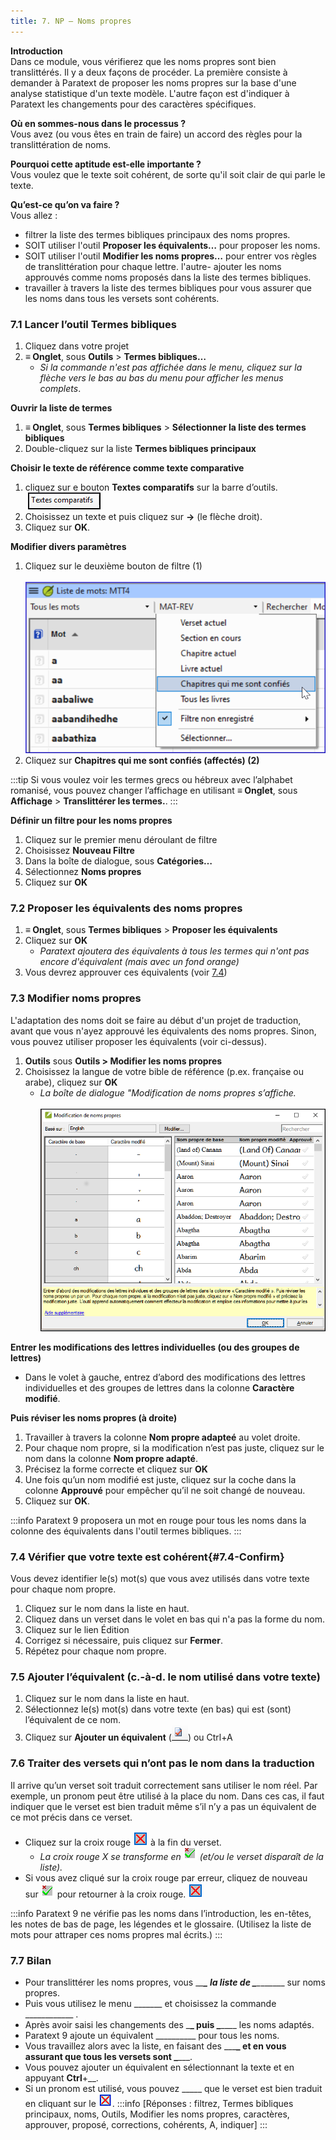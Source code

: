 ```yaml
---
title: 7. NP – Noms propres
---
```

**Introduction**  
Dans ce module, vous vérifierez que les noms propres sont bien translittérés. Il y a deux façons de procéder. La première consiste à demander à Paratext de proposer les noms propres sur la base d'une analyse statistique d'un texte modèle. L'autre façon est d'indiquer à Paratext les changements pour des caractères spécifiques.

**Où en sommes-nous dans le processus ?**  
Vous avez (ou vous êtes en train de faire) un accord des règles pour la translittération de noms.

**Pourquoi cette aptitude est-elle importante ?**  
Vous voulez que le texte soit cohérent, de sorte qu'il soit clair de qui parle le texte.

**Qu’est-ce qu’on va faire ?**  
Vous allez :  
-  filtrer la liste des termes bibliques principaux des noms propres.
-  SOIT utiliser l'outil **Proposer les équivalents…** pour proposer les noms.
-  SOIT utiliser l'outil **Modifier les noms propres…** pour entrer vos règles de translittération pour chaque lettre.
l'autre-  ajouter les noms approuvés comme noms proposés dans la liste des termes bibliques.
-  travailler à travers la liste des termes bibliques pour vous assurer que les noms dans tous les versets sont cohérents.


### 7.1 Lancer l’outil Termes bibliques

1.  Cliquez dans votre projet
1.  **≡ Onglet**, sous **Outils** \> **Termes bibliques…**
     -  *Si la commande n'est pas affichée dans le menu, cliquez sur la flèche vers le bas au bas du menu pour afficher les menus complets*.

**Ouvrir la liste de termes**  
1.  **≡ Onglet**, sous **Termes bibliques** \> **Sélectionner la liste des termes bibliques**
1.  Double-cliquez sur la liste **Termes bibliques principaux**

**Choisir le texte de référence comme texte comparative**  
1.  cliquez sur e bouton **Textes comparatifs** sur la barre d’outils.  
    ![](../media/503598a7eb2e1cf60962a7dc2f00eebb.png)
1.  Choisissez un texte et puis cliquez sur **→** (le flèche droit).
1.  Cliquez sur **OK**.

**Modifier divers paramètres**  
1.  Cliquez sur le deuxième bouton de filtre (1)  
    ![](../media/1e68dfd166f026a4c3824211a07f7d1a.png)
1.  Cliquez sur **Chapitres qui me sont confiés (affectés) (2)**

:::tip
Si vous voulez voir les termes grecs ou hébreux avec l’alphabet romanisé, vous pouvez changer l’affichage en utilisant **≡ Onglet**, sous **Affichage** \> **Translittérer les termes.**.
:::

**Définir un filtre pour les noms propres**  
1.  Cliquez sur le premier menu déroulant de filtre
1.  Choisissez **Nouveau Filtre** 
1.  Dans la boîte de dialogue, sous **Catégories…**
1.  Sélectionnez **Noms propres** 
1.  Cliquez sur **OK**


### 7.2 Proposer les équivalents des noms propres

1.  **≡ Onglet**, sous **Termes bibliques** \> **Proposer les équivalents**
1.  Cliquez sur **OK**  
     -   *Paratext ajoutera des équivalents à tous les termes qui n'ont pas encore d'équivalent (mais avec un fond orange)*
1.  Vous devrez approuver ces équivalents (voir  [7.4](#7.4-Confirm))


### 7.3 Modifier noms propres

L'adaptation des noms doit se faire au début d'un projet de traduction, avant que vous n'ayez approuvé les équivalents des noms propres. Sinon, vous pouvez utiliser proposer les équivalents (voir ci-dessus).

1.  **Outils** sous **Outils \> Modifier les noms propres**
1.  Choisissez la langue de votre bible de référence (p.ex. française ou arabe), cliquez sur **OK**
    -   *La boîte de dialogue "Modification de noms propres s’affiche.*  
    ![](../media/a55ecde98d132655dba675d359ecb37f.png)

**Entrer les modifications des lettres individuelles (ou des groupes de lettres)**

-  Dans le volet à gauche, entrez d’abord des modifications des lettres individuelles et des groupes de lettres dans la colonne **Caractère modifié**.

**Puis réviser les noms propres (à droite)**

1.  Travailler à travers la colonne **Nom propre adapteé** au volet droite.
1.  Pour chaque nom propre, si la modification n’est pas juste, cliquez sur le nom dans la colonne **Nom propre adapté**.
1.  Précisez la forme correcte et cliquez sur **OK**
1.  Une fois qu’un nom modifié est juste, cliquez sur la coche dans la colonne **Approuvé** pour empêcher qu’il ne soit changé de nouveau.
1.  Cliquez sur **OK**.

:::info
Paratext 9 proposera un mot en rouge pour tous les noms dans la colonne des équivalents dans l'outil termes bibliques.
:::


### 7.4 Vérifier que votre texte est cohérent{#7.4-Confirm}

Vous devez identifier le(s) mot(s) que vous avez utilisés dans votre texte pour chaque nom propre.

1.  Cliquez sur le nom dans la liste en haut.
1.  Cliquez dans un verset dans le volet en bas qui n'a pas la forme du nom.
1.  Cliquez sur le lien Édition
1.  Corrigez si nécessaire, puis cliquez sur **Fermer**.
1.  Répétez pour chaque nom propre.

### 7.5 Ajouter l’équivalent (c.-à-d. le nom utilisé dans votre texte)

1.  Cliquez sur le nom dans la liste en haut.
1.  Sélectionnez le(s) mot(s) dans votre texte (en bas) qui est (sont) l’équivalent de ce nom.
1.  Cliquez sur **Ajouter un équivalent** (![](../media/2faf8ce188eeffa75ac3f60a1b7781ad.png)) ou Ctrl+A

### 7.6 Traiter des versets qui n’ont pas le nom dans la traduction

Il arrive qu’un verset soit traduit correctement sans utiliser le nom réel. Par exemple, un pronom peut être utilisé à la place du nom. Dans ces cas, il faut indiquer que le verset est bien traduit même s’il n’y a pas un équivalent de ce mot précis dans ce verset.

-  Cliquez sur la croix rouge ![](../media/6c79f90caa8ff0a4c9d63289cc7cc196.png) à la fin du verset.
     -   *La croix rouge X se transforme en* ![](../media/ce5f07b063a9411f9302f81936ee60bb.png) *(et/ou le verset disparaît de la liste).*
-  Si vous avez cliqué sur la croix rouge par erreur, cliquez de nouveau sur ![](../media/ce5f07b063a9411f9302f81936ee60bb.png) pour retourner à la croix rouge. ![](../media/6c79f90caa8ff0a4c9d63289cc7cc196.png)

:::info
Paratext 9 ne vérifie pas les noms dans l’introduction, les en-têtes, les notes de bas de page, les légendes et le glossaire. (Utilisez la liste de mots pour attraper ces noms propres mal écrits.)
:::
### 7.7 Bilan

-  Pour translittérer les noms propres, vous \__\_**\_ la liste de \_**\_______\_ sur noms propres.
-  Puis vous utilisez le menu \______\_ et choisissez la commande \___________\_ .
-  Après avoir saisi les changements des \_**\_ puis \_**\___\_ les noms adaptés.
-  Paratext 9 ajoute un équivalent \_________\_ pour tous les noms.
-  Vous travaillez alors avec la liste, en faisant des \__\_**\_ et en vous assurant que tous les versets sont \_**\___.
-  Vous pouvez ajouter un équivalent en sélectionnant la texte et en appuyant **Ctrl**+__.
-  Si un pronom est utilisé, vous pouvez \____\_ que le verset est bien traduit en cliquant sur le ![](../media/d2b0c7085089d46864b055b505a45c4c.png).
:::info
[Réponses : filtrez, Termes bibliques principaux, noms, Outils, Modifier les noms propres, caractères, approuver, proposé, corrections, cohérents, A, indiquer]
:::